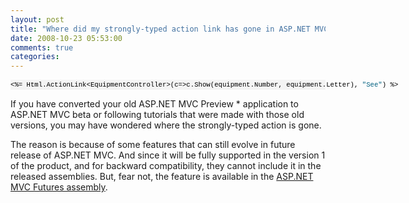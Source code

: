 ```yaml
---
layout: post
title: "Where did my strongly-typed action link has gone in ASP.NET MVC?"
date: 2008-10-23 05:53:00
comments: true
categories: 
---
```


<div>
<pre style="font-size: 8pt; overflow: visible; width: 100%; color: black; line-height: 12pt; font-family: consolas, 'Courier New', courier, monospace; background-color: #f4f4f4; border-style: none; margin: 0; padding: 0;">&lt;%= Html.ActionLink&lt;EquipmentController&gt;(c=&gt;c.Show(equipment.Number, equipment.Letter), <span style="color:#006080;">"See"</span>) %&gt;</pre>
</div>
<p>If you have converted your old ASP.NET MVC Preview * application to ASP.NET MVC beta or following tutorials that were made with those old versions, you may have wondered where the strongly-typed action is gone.</p>
<p>The reason is because of some features that can still evolve in future release of ASP.NET MVC. And since it will be fully supported in the version 1 of the product, and for backward compatibility, they cannot include it in the released assemblies. But, fear not, the feature is available in the <a href="http://www.codeplex.com/Project/Download/FileDownload.aspx?ProjectName=aspnet&amp;DownloadId=46509" target="_blank">ASP.NET MVC Futures assembly</a>.</p>